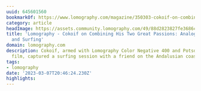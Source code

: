 ```yaml
---
uuid: 645601560
bookmarkOf: https://www.lomography.com/magazine/350303-cokoif-on-combining-his-two-great-passions-analogue-photography-and-surfing
category: article
headImage: https://assets.community.lomography.com/49/88d2823827fe3686c787bf167cbd0d1c1f7a9f/640x430x1.jpg?auth=b86bb7c3084445ac4279dfdd80fe3b3fd25b57a3
title: 'Lomography - Cokoif on Combining His Two Great Passions: Analogue Photography
  and Surfing'
domain: lomography.com
description: Cokoif, armed with Lomography Color Negative 400 and Potsdam Kino B&W
  film, captured a surfing session with a friend on the Andalusian coast, Spain.
tags:
- lomography
date: '2023-03-07T20:46:24.230Z'
highlights:
---
```



